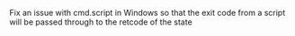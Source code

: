 Fix an issue with cmd.script in Windows so that the exit code from a script will
be passed through to the retcode of the state
